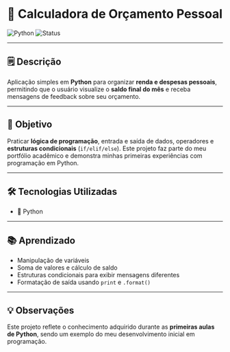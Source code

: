 # 🧮 Calculadora de Orçamento Pessoal

![Python](https://img.shields.io/badge/Python-3.11-blue?logo=python&logoColor=white)
![Status](https://img.shields.io/badge/Status-Iniciante-orange)

---

## 🗒️ Descrição
Aplicação simples em **Python** para organizar **renda e despesas pessoais**, permitindo que o usuário visualize o **saldo final do mês** e receba mensagens de feedback sobre seu orçamento.

---

## 🎯 Objetivo
Praticar **lógica de programação**, entrada e saída de dados, operadores e **estruturas condicionais** (`if/elif/else`). Este projeto faz parte do meu portfólio acadêmico e demonstra minhas primeiras experiências com programação em Python.

---

## 🛠 Tecnologias Utilizadas
- 🐍 Python

---

## 📚 Aprendizado
- Manipulação de variáveis  
- Soma de valores e cálculo de saldo  
- Estruturas condicionais para exibir mensagens diferentes  
- Formatação de saída usando `print` e `.format()`  

---

## 💡 Observações
Este projeto reflete o conhecimento adquirido durante as **primeiras aulas de Python**, sendo um exemplo do meu desenvolvimento inicial em programação.
